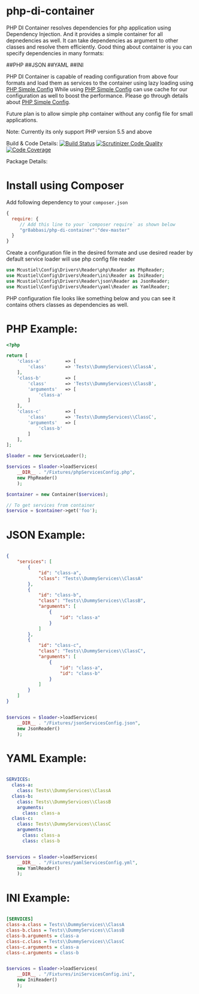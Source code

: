 # php-di-container

PHP DI Container resolves dependencies for php application using Dependency Injection.
And it provides a simple container for all depnedencies as well. It can take dependencies
as argument to other classes and resolve them efficiently. Good thing about container is 
you can specify dependencies in many formats:

##PHP
##JSON
##YAML
##INI

PHP DI Container is capable of reading configuration from above four formats and load
them as services to the container using lazy loading using [PHP Simple Config](https://github.com/mcustiel/php-simple-config)
While using [PHP Simple Config](https://github.com/mcustiel/php-simple-config) can use
cache for our configuration as well to boost the performance. Please go through details
about [PHP Simple Config](https://github.com/mcustiel/php-simple-config).

Future plan is to allow simple php container without any config file for small applications.

Note: Currently its only support PHP version 5.5 and above

Build & Code Details:
[![Build Status](https://travis-ci.org/gr8abbasi/php-di-container.svg?branch=master)](https://travis-ci.org/gr8abbasi/php-di-container)
[![Scrutinizer Code Quality](https://scrutinizer-ci.com/g/gr8abbasi/php-di-container/badges/quality-score.png?b=master)](https://scrutinizer-ci.com/g/gr8abbasi/php-di-container/?branch=master)
[![Code Coverage](https://scrutinizer-ci.com/g/gr8abbasi/php-di-container/badges/coverage.png?b=master)](https://scrutinizer-ci.com/g/gr8abbasi/php-di-container/?branch=master)

Package Details:

# Install using Composer

Add following dependency to your `composer.json`

```javascript
{
  require: {
     // Add this line to your `composer require` as shown below
     "gr8abbasi/php-di-container":"dev-master"
  }
}
```
Create a configuration file in the desired formate and use desired reader
by default service loader will use php config file reader

```php
use Mcustiel\Config\Drivers\Reader\php\Reader as PhpReader;
use Mcustiel\Config\Drivers\Reader\ini\Reader as IniReader;
use Mcustiel\Config\Drivers\Reader\json\Reader as JsonReader;
use Mcustiel\Config\Drivers\Reader\yaml\Reader as YamlReader;
```
PHP configuration file looks like something below and you can see it contains
others classes as dependencies as well.

# PHP Example:

```php
<?php

return [
    'class-a'         => [
        'class'       => 'Tests\\DummyServices\\ClassA',
    ],
    'class-b'         => [
        'class'       => 'Tests\\DummyServices\\ClassB',
        'arguments'   => [
            'class-a'
        ]
    ],
    'class-c'         => [
        'class'       => 'Tests\\DummyServices\\ClassC',
        'arguments'   => [
            'class-b'
        ]
    ],
];
```

```php
$loader = new ServiceLoader();

$services = $loader->loadServices(
    __DIR__ . "/Fixtures/phpServicesConfig.php",
    new PhpReader()
    );

$container = new Container($services);

// To get services from container
$service = $container->get('foo');

```

# JSON Example:

```json

{
    "services": [
        {
            "id": "class-a",
            "class": "Tests\\DummyServices\\ClassA"
        },
        {
            "id": "class-b",
            "class": "Tests\\DummyServices\\ClassB",
            "arguments": [
                {
                    "id": "class-a"
                }
            ]
        },
        {
            "id": "class-c",
            "class": "Tests\\DummyServices\\ClassC",
            "arguments": [
                {
                    "id": "class-a",
                    "id": "class-b"
                }
            ]
        }
    ]
}

```

```php

$services = $loader->loadServices(
    __DIR__ . "/Fixtures/jsonServicesConfig.json",
    new JsonReader()
    );

```

# YAML Example:

```yml

SERVICES:
  class-a:
    class: Tests\\DummyServices\\ClassA
  class-b:
    class: Tests\\DummyServices\\ClassB
    arguments:
      class: class-a
  class-c:
    class: Tests\\DummyServices\\ClassC
    arguments:
      class: class-a
      class: class-b

```

```php

$services = $loader->loadServices(
    __DIR__ . "/Fixtures/yamlServicesConfig.yml",
    new YamlReader()
    );

```

# INI Example:

```ini

[SERVICES]
class-a.class = Tests\\DummyServices\\ClassA
class-b.class = Tests\\DummyServices\\ClassB
class-b.arguments = class-a
class-c.class = Tests\\DummyServices\\ClassC
class-c.arguments = class-a
class-c.arguments = class-b

```

```php

$services = $loader->loadServices(
    __DIR__ . "/Fixtures/iniServicesConfig.ini",
    new IniReader()
    );

```
